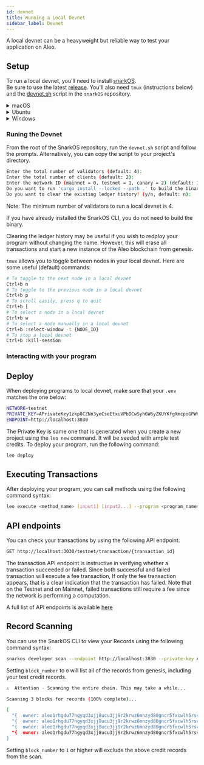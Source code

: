 ```yaml
---
id: devnet
title: Running a Local Devnet
sidebar_label: Devnet
---
```


A local devnet can be a heavyweight but reliable way to test your application on Aleo.

## Setup

To run a local devnet, you'll need to install [snarkOS](https://developer.aleo.org/guides/introduction/getting_started#2-installing-snarkos).  
Be sure to use the latest [release](https://github.com/ProvableHQ/snarkOS/releases).
You'll also need `tmux` (instructions below) and the [devnet.sh](https://github.com/ProvableHQ/snarkOS/blob/staging/devnet.sh) script in the `snarkOS` repository.

<details><summary>macOS</summary>

To install `tmux` on macOS, you can use the `Homebrew` package manager.
If you haven't installed `Homebrew` yet, you can find instructions at [their website](https://brew.sh/).
```bash
# Once Homebrew is installed, run:
brew install tmux
```

</details>

<details><summary>Ubuntu</summary>

On Ubuntu and other Debian-based systems, you can use the `apt` package manager:
```bash
sudo apt update
sudo apt install tmux
```

</details>

<details><summary>Windows</summary>

There are a couple of ways to use `tmux` on Windows:

## Using Windows Subsystem for Linux (WSL)

1. First, install [Windows Subsystem for Linux](https://docs.microsoft.com/en-us/windows/wsl/install).
2. Once WSL is set up and you have a Linux distribution installed (e.g., Ubuntu), open your WSL terminal and install `tmux` as you would on a native Linux system:
```bash
sudo apt update
sudo apt install tmux
```

</details>

### Runing the Devnet

From the root of the SnarkOS repository, run the `devnet.sh` script and follow the prompts.  Alternatively, you can copy the script to your project's directory. 

```bash
Enter the total number of validators (default: 4): 
Enter the total number of clients (default: 2): 
Enter the network ID (mainnet = 0, testnet = 1, canary = 2) (default: 1): 
Do you want to run 'cargo install --locked --path .' to build the binary? (y/n, default: y): n
Do you want to clear the existing ledger history? (y/n, default: n):
```
Note:  The minimum number of validators to run a local devnet is 4.

If you have already installed the SnarkOS CLI, you do not need to build the binary.  

Clearing the ledger history may be useful if you wish to redploy your program without changing the name.  However, this will erase all transactions and start a new instance of the Aleo blockchain from genesis.

`tmux` allows you to toggle between nodes in your local devnet. Here are some useful (default) commands:

```bash
# To toggle to the next node in a local devnet
Ctrl+b n 
# To toggle to the previous node in a local devnet
Ctrl+b p 
# To scroll easily, press q to quit
Ctrl+b [ 
# To select a node in a local devnet
Ctrl+b w 
# To select a node manually in a local devnet
Ctrl+b :select-window -t {NODE_ID}
# To stop a local devnet
Ctrl+b :kill-session
```

### Interacting with your program

## Deploy

When deploying programs to local devnet, make sure that your `.env` matches the one below:

```bash 
NETWORK=testnet
PRIVATE_KEY=APrivateKey1zkp8CZNn3yeCseEtxuVPbDCwSyhGW6yZKUYKfgXmcpoGPWH
ENDPOINT=http://localhost:3030
```

The Private Key is same one that is generated when you create a new project using the `leo new` command.  It will be seeded with ample test credits.
To deploy your program, run the following command:
```bash
leo deploy
```

## Executing Transactions

After deploying your program, you can call methods using the following command syntax:
```bash
leo execute <method_name> [input1] [input2...] --program <program_name>.aleo --broadcast
```

## API endpoints

You can check your transactions by using the following API endpoint:

```bash
GET http://localhost:3030/testnet/transaction/{transaction_id}
```

The transaction API endpoint is instructive in verifying whether a transaction succeeded or failed.  Since both successful and failed transaction will execute a fee transaction,  If only the fee transaction appears, that is a clear indication that the transaction has failed.  Note that on the Testnet and on Mainnet, failed transactions still require a fee since the network is performing a computation.

A full list of API endpoints is available [here](https://developer.aleo.org/references/apis/public_api/)

## Record Scanning

You can use the SnarkOS CLI to view your Records using the following command syntax:
```bash
snarkos developer scan --endpoint http://localhost:3030 --private-key APrivateKey1zkp8CZNn3yeCseEtxuVPbDCwSyhGW6yZKUYKfgXmcpoGPWH --start <block_number> --network 1
```

Setting `block_number` to `0` will list all of the records from genesis, including your test credit records. 

```bash
⚠️  Attention - Scanning the entire chain. This may take a while...

Scanning 3 blocks for records (100% complete)...   

[
  "{  owner: aleo1rhgdu77hgyqd3xjj8ucu3jj9r2krwz6mnzyd80gncr5fxcwlh5rsvzp9px.private,  microcredits: 23437500000000u64.private,  _nonce: 3666670146276262240199958044811329632452609778779651964870759629195088099828group.public}",
  "{  owner: aleo1rhgdu77hgyqd3xjj8ucu3jj9r2krwz6mnzyd80gncr5fxcwlh5rsvzp9px.private,  microcredits: 23437500000000u64.private,  _nonce: 4536868268814456227312360347031739423312689137706933033938812386306238998060group.public}",
  "{  owner: aleo1rhgdu77hgyqd3xjj8ucu3jj9r2krwz6mnzyd80gncr5fxcwlh5rsvzp9px.private,  microcredits: 23437500000000u64.private,  _nonce: 205967862164714901379497326815256981526025583494109091059194305832749867953group.public}",
  "{  owner: aleo1rhgdu77hgyqd3xjj8ucu3jj9r2krwz6mnzyd80gncr5fxcwlh5rsvzp9px.private,  microcredits: 23437500000000u64.private,  _nonce: 4424806931746512507605174575961455750579179367541686805196254590136284583805group.public}"
]
```

Setting `block_number` to `1` or higher will exclude the above credit records from the scan.


